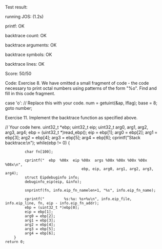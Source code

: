 Test result:

running JOS: (1.2s) 

  printf: OK 
  
  backtrace count: OK 
  
  backtrace arguments: OK 
  
  backtrace symbols: OK 
  
  backtrace lines: OK 
  
Score: 50/50

Code:
Exercise 8. We have omitted a small fragment of code - the code necessary to print octal numbers using patterns of the form "%o". Find and fill in this code fragment.

case 'o':
			// Replace this with your code.
			num = getuint(&ap, lflag);
                        base = 8;
                        goto number;
                        

Exercise 11. Implement the backtrace function as specified above. 

// Your code here.
        uint32_t *ebp;
        uint32_t eip;
        uint32_t arg0, arg1, arg2, arg3, arg4;
        ebp = (uint32_t *)read_ebp();
        eip = ebp[1];
        arg0 = ebp[2];
        arg1 = ebp[3];
        arg2 = ebp[4];
        arg3 = ebp[5];
        arg4 = ebp[6];
        cprintf("Stack backtrace:\n");
        while(ebp != 0) {
             
             char fn[100];
              
             cprintf("  ebp  %08x  eip %08x  args %08x %08x %08x %08x %08x\n", 
                                       ebp, eip, arg0, arg1, arg2, arg3, arg4);
             struct Eipdebuginfo info;
             debuginfo_eip(eip, &info);
            
             snprintf(fn, info.eip_fn_namelen+1, "%s", info.eip_fn_name);
            
             cprintf("         %s:%u: %s+%u\n", info.eip_file, info.eip_line, fn, eip - info.eip_fn_addr);
             ebp = (uint32_t *)ebp[0];
             eip = ebp[1];
             arg0 = ebp[2];
             arg1 = ebp[3];
             arg2 = ebp[4];
             arg3 = ebp[5];
             arg4 = ebp[6];
        }
	return 0;
